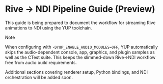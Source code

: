 # Rive → NDI Pipeline Guide (Preview)

This guide is being prepared to document the workflow for streaming Rive animations to NDI using the YUP toolchain.

> [!NOTE]
> When configuring with `-DYUP_ENABLE_AUDIO_MODULES=OFF`, YUP automatically skips the audio-dependent console, app, graphics, and plugin samples as well as the CTest suite. This keeps the slimmed-down Rive→NDI workflow free from audio build requirements.

Additional sections covering renderer setup, Python bindings, and NDI orchestration will be added soon.
